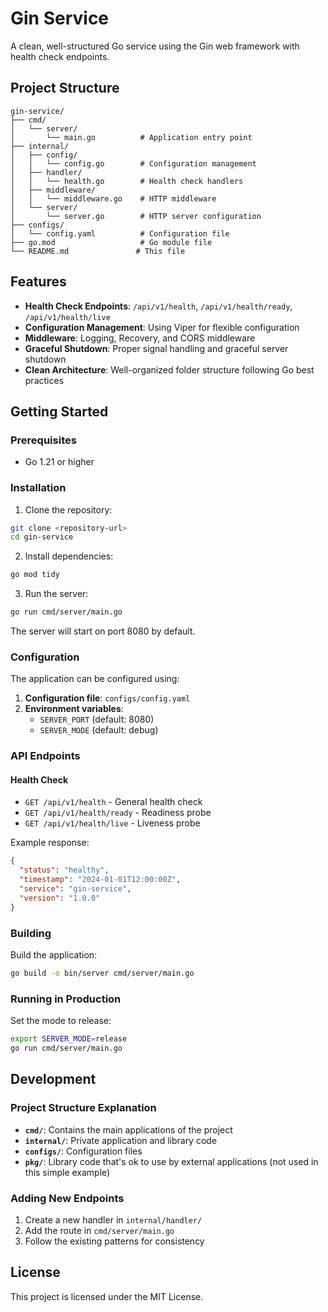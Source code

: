# Gin Service

A clean, well-structured Go service using the Gin web framework with health check endpoints.

## Project Structure

```
gin-service/
├── cmd/
│   └── server/
│       └── main.go          # Application entry point
├── internal/
│   ├── config/
│   │   └── config.go        # Configuration management
│   ├── handler/
│   │   └── health.go        # Health check handlers
│   ├── middleware/
│   │   └── middleware.go    # HTTP middleware
│   └── server/
│       └── server.go        # HTTP server configuration
├── configs/
│   └── config.yaml          # Configuration file
├── go.mod                   # Go module file
└── README.md               # This file
```

## Features

- **Health Check Endpoints**: `/api/v1/health`, `/api/v1/health/ready`, `/api/v1/health/live`
- **Configuration Management**: Using Viper for flexible configuration
- **Middleware**: Logging, Recovery, and CORS middleware
- **Graceful Shutdown**: Proper signal handling and graceful server shutdown
- **Clean Architecture**: Well-organized folder structure following Go best practices

## Getting Started

### Prerequisites

- Go 1.21 or higher

### Installation

1. Clone the repository:
```bash
git clone <repository-url>
cd gin-service
```

2. Install dependencies:
```bash
go mod tidy
```

3. Run the server:
```bash
go run cmd/server/main.go
```

The server will start on port 8080 by default.

### Configuration

The application can be configured using:

1. **Configuration file**: `configs/config.yaml`
2. **Environment variables**: 
   - `SERVER_PORT` (default: 8080)
   - `SERVER_MODE` (default: debug)

### API Endpoints

#### Health Check
- `GET /api/v1/health` - General health check
- `GET /api/v1/health/ready` - Readiness probe
- `GET /api/v1/health/live` - Liveness probe

Example response:
```json
{
  "status": "healthy",
  "timestamp": "2024-01-01T12:00:00Z",
  "service": "gin-service",
  "version": "1.0.0"
}
```

### Building

Build the application:
```bash
go build -o bin/server cmd/server/main.go
```

### Running in Production

Set the mode to release:
```bash
export SERVER_MODE=release
go run cmd/server/main.go
```

## Development

### Project Structure Explanation

- **`cmd/`**: Contains the main applications of the project
- **`internal/`**: Private application and library code
- **`configs/`**: Configuration files
- **`pkg/`**: Library code that's ok to use by external applications (not used in this simple example)

### Adding New Endpoints

1. Create a new handler in `internal/handler/`
2. Add the route in `cmd/server/main.go`
3. Follow the existing patterns for consistency

## License

This project is licensed under the MIT License.
